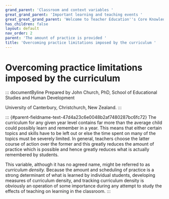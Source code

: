 ```yaml
---
grand_parent: 'Classroom and context variables '
great_grand_parent: 'Important learning and teaching events '
great_great_grand_parent: 'Welcome to Teacher Education''s Core Knowledge and Skills.'
has_children: false
layout: default
nav_order: 2
parent: 'The amount of practice is provided '
title: 'Overcoming practice limitations imposed by the curriculum '
---
```

# Overcoming practice limitations imposed by the curriculum 


::: documentByline
Prepared by John Church, PhD, School of Educational Studies and Human
Development

University of Canterbury, Christchurch, New Zealand.
:::

::: {#parent-fieldname-text-47d4a23c6e0048b2af7480287bc6fc72}
The curriculum for any given year level contains far more than the
average child could possibly learn and remember in a year. This means
that either certain topics and skills have to be left out or else the
time spent on many of the topics must be severely limited. In general,
teachers choose the latter course of action over the former and this
greatly reduces the amount of practice which is possible and hence
greatly reduces what is actually remembered by students.

This variable, although it has no agreed name, might be referred to as
*curriculum density.* Because the amount and scheduling of practice is a
strong determinant of what is learned by individual students, developing
measures of curriculum density, and tracking curriculum density is
obviously an operation of some importance during any attempt to study
the effects of teaching on learning in the classroom.
:::
